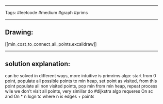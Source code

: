 

----

Tags: #leetcode #medium #graph #prims

----

## Drawing:
[[min_cost_to_connect_all_points.excalidraw]]

----


## solution explanation:
can be solved in different ways, more intuitive is primrims algo: start from 0 point, populate all possible points to min heap, set point as visited, from this point populate all non visited points, pop min from min heap, repeat process wile we don't visit all points, very simillar do #dijkstra algo
requeres On sc and On * n logn tc where n is edges + points
